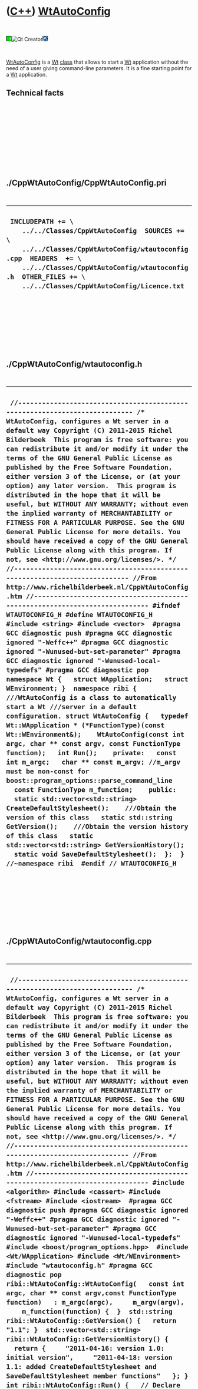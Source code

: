 



 

 

 

 

 

([C++](Cpp.md)) [WtAutoConfig](CppWtAutoConfig.md)
====================================================

 

![Wt](PicWt.png)![Qt
Creator](PicQtCreator.png)![Lubuntu](PicLubuntu.png)

 

[WtAutoConfig](CppWtAutoConfig.md) is a [Wt](CppWt.md)
[class](CppClass.md) that allows to start a [Wt](CppWt.md) application
without the need of a user giving command-line parameters. It is a fine
starting point for a [Wt](CppWt.md) application.

Technical facts
---------------

 

 

 

 

 

 

./CppWtAutoConfig/CppWtAutoConfig.pri
-------------------------------------

 

  --------------------------------------------------------------------------------------------------------------------------------------------------------------------------------------------------------------------------------------------------------
  ` INCLUDEPATH += \     ../../Classes/CppWtAutoConfig  SOURCES += \     ../../Classes/CppWtAutoConfig/wtautoconfig.cpp  HEADERS  += \     ../../Classes/CppWtAutoConfig/wtautoconfig.h  OTHER_FILES += \     ../../Classes/CppWtAutoConfig/Licence.txt`
  --------------------------------------------------------------------------------------------------------------------------------------------------------------------------------------------------------------------------------------------------------

 

 

 

 

 

./CppWtAutoConfig/wtautoconfig.h
--------------------------------

 

  -----------------------------------------------------------------------------------------------------------------------------------------------------------------------------------------------------------------------------------------------------------------------------------------------------------------------------------------------------------------------------------------------------------------------------------------------------------------------------------------------------------------------------------------------------------------------------------------------------------------------------------------------------------------------------------------------------------------------------------------------------------------------------------------------------------------------------------------------------------------------------------------------------------------------------------------------------------------------------------------------------------------------------------------------------------------------------------------------------------------------------------------------------------------------------------------------------------------------------------------------------------------------------------------------------------------------------------------------------------------------------------------------------------------------------------------------------------------------------------------------------------------------------------------------------------------------------------------------------------------------------------------------------------------------------------------------------------------------------------------------------------------------------------------------------------------------------------------------------------------------------------------------------------------------------------------------------------------------------------------------------------------------------------------------------------------------------------------------------------------------------------------------------------------------------------------------------------------------------------------------------------
  ` //--------------------------------------------------------------------------- /* WtAutoConfig, configures a Wt server in a default way Copyright (C) 2011-2015 Richel Bilderbeek  This program is free software: you can redistribute it and/or modify it under the terms of the GNU General Public License as published by the Free Software Foundation, either version 3 of the License, or (at your option) any later version.  This program is distributed in the hope that it will be useful, but WITHOUT ANY WARRANTY; without even the implied warranty of MERCHANTABILITY or FITNESS FOR A PARTICULAR PURPOSE. See the GNU General Public License for more details. You should have received a copy of the GNU General Public License along with this program. If not, see <http://www.gnu.org/licenses/>. */ //--------------------------------------------------------------------------- //From http://www.richelbilderbeek.nl/CppWtAutoConfig.htm //--------------------------------------------------------------------------- #ifndef WTAUTOCONFIG_H #define WTAUTOCONFIG_H  #include <string> #include <vector>  #pragma GCC diagnostic push #pragma GCC diagnostic ignored "-Weffc++" #pragma GCC diagnostic ignored "-Wunused-but-set-parameter" #pragma GCC diagnostic ignored "-Wunused-local-typedefs" #pragma GCC diagnostic pop  namespace Wt {   struct WApplication;   struct WEnvironment; }  namespace ribi {  ///WtAutoConfig is a class to automatically start a Wt ///server in a default configuration. struct WtAutoConfig {   typedef Wt::WApplication * (*FunctionType)(const Wt::WEnvironment&);    WtAutoConfig(const int argc, char ** const argv, const FunctionType function);   int Run();    private:   const int m_argc;   char ** const m_argv; //m_argv must be non-const for boost::program_options::parse_command_line   const FunctionType m_function;    public:   static std::vector<std::string> CreateDefaultStylesheet();    ///Obtain the version of this class   static std::string GetVersion();    ///Obtain the version history of this class   static std::vector<std::string> GetVersionHistory();   static void SaveDefaultStylesheet();  };  } //~namespace ribi  #endif // WTAUTOCONFIG_H`
  -----------------------------------------------------------------------------------------------------------------------------------------------------------------------------------------------------------------------------------------------------------------------------------------------------------------------------------------------------------------------------------------------------------------------------------------------------------------------------------------------------------------------------------------------------------------------------------------------------------------------------------------------------------------------------------------------------------------------------------------------------------------------------------------------------------------------------------------------------------------------------------------------------------------------------------------------------------------------------------------------------------------------------------------------------------------------------------------------------------------------------------------------------------------------------------------------------------------------------------------------------------------------------------------------------------------------------------------------------------------------------------------------------------------------------------------------------------------------------------------------------------------------------------------------------------------------------------------------------------------------------------------------------------------------------------------------------------------------------------------------------------------------------------------------------------------------------------------------------------------------------------------------------------------------------------------------------------------------------------------------------------------------------------------------------------------------------------------------------------------------------------------------------------------------------------------------------------------------------------------------------------

 

 

 

 

 

./CppWtAutoConfig/wtautoconfig.cpp
----------------------------------

 

  -----------------------------------------------------------------------------------------------------------------------------------------------------------------------------------------------------------------------------------------------------------------------------------------------------------------------------------------------------------------------------------------------------------------------------------------------------------------------------------------------------------------------------------------------------------------------------------------------------------------------------------------------------------------------------------------------------------------------------------------------------------------------------------------------------------------------------------------------------------------------------------------------------------------------------------------------------------------------------------------------------------------------------------------------------------------------------------------------------------------------------------------------------------------------------------------------------------------------------------------------------------------------------------------------------------------------------------------------------------------------------------------------------------------------------------------------------------------------------------------------------------------------------------------------------------------------------------------------------------------------------------------------------------------------------------------------------------------------------------------------------------------------------------------------------------------------------------------------------------------------------------------------------------------------------------------------------------------------------------------------------------------------------------------------------------------------------------------------------------------------------------------------------------------------------------------------------------------------------------------------------------------------------------------------------------------------------------------------------------------------------------------------------------------------------------------------------------------------------------------------------------------------------------------------------------------------------------------------------------------------------------------------------------------------------------------------------------------------------------------------------------------------------------------------------------------------------------------------------------------------------------------------------------------------------------------------------------------------------------------------------------------------------------------------------------------------------------------------------------------------------------------------------------------------------------------------------------------------------------------------------------------------------------------------------------------------------------------------------------------------------------------------------------------------------------------------------------------------------------------------------------------------------------------------------------------------------------------------------------------------------------------------------------------------------------------------------------------------------------------------------------------------------------------------------------------------------------------------------------------------------------------------------------------------------------------------------------------------------------------------------------------------------------------------------------------------------------------------------------------------------------------------------------------------------------------------------------------------------------------------------------------------------------------------------------------------------------------------------------------------------------------------------------------------------------------------------------------------------------------------------------------------------------------------------------------------------------------------------------------------------------------------------------------------------------------------------------------------------------------------------------------------------------------------------------------------------------------------------------------------------------------------------------------------------------------------------------------------------------------------------------------------------------------------------------------------------------------------------------------------------------------------------------------------------------------------------------------------------------------------------------------------------------------------------------------------------------------------------------------------------------------------------------------------------------------------------------------------------------------------------------------------------------------------------------------------------------------------------------------------------------------------------------------------------------------------------------------------------------------
  ` //--------------------------------------------------------------------------- /* WtAutoConfig, configures a Wt server in a default way Copyright (C) 2011-2015 Richel Bilderbeek  This program is free software: you can redistribute it and/or modify it under the terms of the GNU General Public License as published by the Free Software Foundation, either version 3 of the License, or (at your option) any later version.  This program is distributed in the hope that it will be useful, but WITHOUT ANY WARRANTY; without even the implied warranty of MERCHANTABILITY or FITNESS FOR A PARTICULAR PURPOSE. See the GNU General Public License for more details. You should have received a copy of the GNU General Public License along with this program. If not, see <http://www.gnu.org/licenses/>. */ //--------------------------------------------------------------------------- //From http://www.richelbilderbeek.nl/CppWtAutoConfig.htm //--------------------------------------------------------------------------- #include <algorithm> #include <cassert> #include <fstream> #include <iostream>  #pragma GCC diagnostic push #pragma GCC diagnostic ignored "-Weffc++" #pragma GCC diagnostic ignored "-Wunused-but-set-parameter" #pragma GCC diagnostic ignored "-Wunused-local-typedefs" #include <boost/program_options.hpp>  #include <Wt/WApplication> #include <Wt/WEnvironment>  #include "wtautoconfig.h" #pragma GCC diagnostic pop  ribi::WtAutoConfig::WtAutoConfig(   const int argc, char ** const argv,const FunctionType function)   : m_argc(argc),     m_argv(argv),     m_function(function) {  }  std::string ribi::WtAutoConfig::GetVersion() {   return "1.1"; }  std::vector<std::string> ribi::WtAutoConfig::GetVersionHistory() {   return {     "2011-04-16: version 1.0: initial version",     "2011-04-18: version 1.1: added CreateDefaultStylesheet and SaveDefaultStylesheet member functions"   }; }  int ribi::WtAutoConfig::Run() {   // Declare the supported options.   boost::program_options::options_description d(     "Allowed options for TestLed");   std::string docroot;   std::string http_address;   std::string http_port;   d.add_options()       ("help",         "produce this help message")       ("docroot",          boost::program_options::value<std::string>(&docroot)->default_value("."),          "the docroot")       ("http-address",          boost::program_options::value<std::string>(&http_address)->default_value("0.0.0.0"),          "the server's http address")       ("http-port",          boost::program_options::value<std::string>(&http_port)->default_value("8080"),          "the server's http port")       ;    boost::program_options::variables_map m;   boost::program_options::store(     boost::program_options::parse_command_line(       m_argc, m_argv, d), m);   boost::program_options::notify(m);    if (m.count("help"))   {     //Display the options_description     std::cout << d << "\n";     return 0;   }    //Create the arguments in std::string format   std::vector<std::string> v(7);   v[0] = m_argv[0];   v[1] = "--docroot";   v[2] = docroot;   v[3] = "--http-address";   v[4] = http_address;   v[5] = "--http-port";   v[6] = http_port;    //Convert the arguments to char* format   std::vector<char*> w(7);   for (int i=0; i!=7; ++i) w[i] = &v[i][0];    //Give Wt the modified parameters   return WRun(w.size(), &w[0], m_function); }  std::vector<std::string> ribi::WtAutoConfig::CreateDefaultStylesheet() {   std::vector<std::string> v;    v.push_back("* { font-family:\"Courier New\"; }");   v.push_back("");   v.push_back("body");   v.push_back("{");   v.push_back("  background-image:url('RichelbilderbeekNlBackground.png');");   v.push_back("  background-position:center center;");   v.push_back("}");   v.push_back("");   v.push_back(".title");   v.push_back("{");   v.push_back("  font-weight:bold;");   v.push_back("  font-size:xx-large;");   v.push_back("}");   v.push_back("");   v.push_back("table, th, td");   v.push_back("{");   v.push_back("  border: 1px solid black;");   v.push_back("}");   v.push_back("");   v.push_back("td");   v.push_back("{");   v.push_back("  padding:12px;");   v.push_back("}");   v.push_back("");   v.push_back(".menu * .item");   v.push_back("{");   v.push_back("  cursor: pointer; cursor: hand;");   v.push_back("  font-size:x-large;");   v.push_back("  color: black;");   v.push_back("  padding:12px;");   v.push_back("}");   v.push_back("");   v.push_back(".menu * .itemselected {");   v.push_back("  font-size:x-large;");   v.push_back("  font-weight: bold;");   v.push_back("  color: blue;");   v.push_back("  padding:12px;");   v.push_back("}");   v.push_back("");   v.push_back(".wtwebsitemenu * .item");   v.push_back("{");   v.push_back("  cursor: pointer; cursor: hand;");   v.push_back("  font-size:small;");   v.push_back("  color: black;");   v.push_back("  padding:4px;");   v.push_back("  background-color:rgb(160,160,160);");   v.push_back("  border:0px");   v.push_back("}");   v.push_back("");   v.push_back(".wtwebsitemenu * .itemselected {");   v.push_back("  font-size:small;");   v.push_back("  font-weight:bold;");   v.push_back("  color: blue;");   v.push_back("  padding:4px;");   v.push_back("  background-color:rgb(196,196,196);");   v.push_back("  border:0px");   v.push_back("}");   return v; }  void ribi::WtAutoConfig::SaveDefaultStylesheet() {   const std::vector<std::string> v = CreateDefaultStylesheet();   std::ofstream f("wt.css");   std::copy(v.begin(),v.end(),std::ostream_iterator<std::string>(f,"\n")); }`
  -----------------------------------------------------------------------------------------------------------------------------------------------------------------------------------------------------------------------------------------------------------------------------------------------------------------------------------------------------------------------------------------------------------------------------------------------------------------------------------------------------------------------------------------------------------------------------------------------------------------------------------------------------------------------------------------------------------------------------------------------------------------------------------------------------------------------------------------------------------------------------------------------------------------------------------------------------------------------------------------------------------------------------------------------------------------------------------------------------------------------------------------------------------------------------------------------------------------------------------------------------------------------------------------------------------------------------------------------------------------------------------------------------------------------------------------------------------------------------------------------------------------------------------------------------------------------------------------------------------------------------------------------------------------------------------------------------------------------------------------------------------------------------------------------------------------------------------------------------------------------------------------------------------------------------------------------------------------------------------------------------------------------------------------------------------------------------------------------------------------------------------------------------------------------------------------------------------------------------------------------------------------------------------------------------------------------------------------------------------------------------------------------------------------------------------------------------------------------------------------------------------------------------------------------------------------------------------------------------------------------------------------------------------------------------------------------------------------------------------------------------------------------------------------------------------------------------------------------------------------------------------------------------------------------------------------------------------------------------------------------------------------------------------------------------------------------------------------------------------------------------------------------------------------------------------------------------------------------------------------------------------------------------------------------------------------------------------------------------------------------------------------------------------------------------------------------------------------------------------------------------------------------------------------------------------------------------------------------------------------------------------------------------------------------------------------------------------------------------------------------------------------------------------------------------------------------------------------------------------------------------------------------------------------------------------------------------------------------------------------------------------------------------------------------------------------------------------------------------------------------------------------------------------------------------------------------------------------------------------------------------------------------------------------------------------------------------------------------------------------------------------------------------------------------------------------------------------------------------------------------------------------------------------------------------------------------------------------------------------------------------------------------------------------------------------------------------------------------------------------------------------------------------------------------------------------------------------------------------------------------------------------------------------------------------------------------------------------------------------------------------------------------------------------------------------------------------------------------------------------------------------------------------------------------------------------------------------------------------------------------------------------------------------------------------------------------------------------------------------------------------------------------------------------------------------------------------------------------------------------------------------------------------------------------------------------------------------------------------------------------------------------------------------------------------------------------------------------------------------------

 

 

 

 

 





 




This page has been created by the [tool](Tools.md)
[CodeToHtml](ToolCodeToHtml.md)
